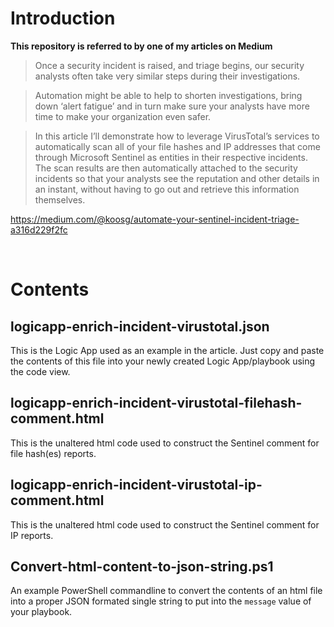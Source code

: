 # Introduction

**This repository is referred to by one of my articles on Medium**

> Once a security incident is raised, and triage begins, our security analysts often take very similar steps during their investigations.

> Automation might be able to help to shorten investigations, bring down ‘alert fatigue’ and in turn make sure your analysts have more time to make your organization even safer.

> In this article I’ll demonstrate how to leverage VirusTotal’s services to automatically scan all of your file hashes and IP addresses that come through Microsoft Sentinel as entities in their respective incidents. The scan results are then automatically attached to the security incidents so that your analysts see the reputation and other details in an instant, without having to go out and retrieve this information themselves.

https://medium.com/@koosg/automate-your-sentinel-incident-triage-a316d229f2fc

<br>

# Contents

## logicapp-enrich-incident-virustotal.json

This is the Logic App used as an example in the article. Just copy and paste the contents of this file into your newly created Logic App/playbook using the code view.

## logicapp-enrich-incident-virustotal-filehash-comment.html

This is the unaltered html code used to construct the Sentinel comment for file hash(es) reports.

## logicapp-enrich-incident-virustotal-ip-comment.html

This is the unaltered html code used to construct the Sentinel comment for IP reports.

## Convert-html-content-to-json-string.ps1

An example PowerShell commandline to convert the contents of an html file into a proper JSON formated single string to put into the `message` value of your playbook.